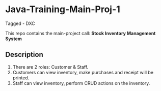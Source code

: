 # Java-Training-Main-Proj-1

Tagged - DXC

This repo contains the main-project call: **Stock Inventory Management System**

## Description

1. There are 2 roles: Customer & Staff.
2. Customers can view inventory, make purchases and receipt will be printed.
3. Staff can view inventory, perform CRUD actions on the inventory.